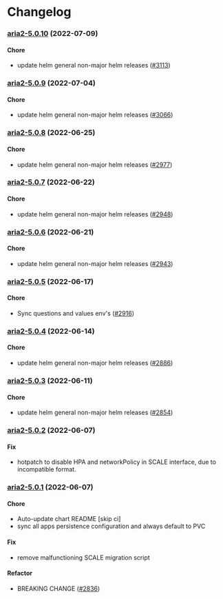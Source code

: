 # Changelog<br>


<a name="aria2-5.0.10"></a>
### [aria2-5.0.10](https://github.com/truecharts/apps/compare/aria2-5.0.9...aria2-5.0.10) (2022-07-09)

#### Chore

* update helm general non-major helm releases ([#3113](https://github.com/truecharts/apps/issues/3113))



<a name="aria2-5.0.9"></a>
### [aria2-5.0.9](https://github.com/truecharts/apps/compare/aria2-5.0.8...aria2-5.0.9) (2022-07-04)

#### Chore

* update helm general non-major helm releases ([#3066](https://github.com/truecharts/apps/issues/3066))



<a name="aria2-5.0.8"></a>
### [aria2-5.0.8](https://github.com/truecharts/apps/compare/aria2-5.0.7...aria2-5.0.8) (2022-06-25)

#### Chore

* update helm general non-major helm releases ([#2977](https://github.com/truecharts/apps/issues/2977))



<a name="aria2-5.0.7"></a>
### [aria2-5.0.7](https://github.com/truecharts/apps/compare/aria2-5.0.6...aria2-5.0.7) (2022-06-22)

#### Chore

* update helm general non-major helm releases ([#2948](https://github.com/truecharts/apps/issues/2948))



<a name="aria2-5.0.6"></a>
### [aria2-5.0.6](https://github.com/truecharts/apps/compare/aria2-5.0.5...aria2-5.0.6) (2022-06-21)

#### Chore

* update helm general non-major helm releases ([#2943](https://github.com/truecharts/apps/issues/2943))



<a name="aria2-5.0.5"></a>
### [aria2-5.0.5](https://github.com/truecharts/apps/compare/aria2-5.0.4...aria2-5.0.5) (2022-06-17)

#### Chore

* Sync questions and values env's ([#2916](https://github.com/truecharts/apps/issues/2916))



<a name="aria2-5.0.4"></a>
### [aria2-5.0.4](https://github.com/truecharts/apps/compare/aria2-5.0.3...aria2-5.0.4) (2022-06-14)

#### Chore

* update helm general non-major helm releases ([#2886](https://github.com/truecharts/apps/issues/2886))



<a name="aria2-5.0.3"></a>
### [aria2-5.0.3](https://github.com/truecharts/apps/compare/aria2-5.0.2...aria2-5.0.3) (2022-06-11)

#### Chore

* update helm general non-major helm releases ([#2854](https://github.com/truecharts/apps/issues/2854))



<a name="aria2-5.0.2"></a>
### [aria2-5.0.2](https://github.com/truecharts/apps/compare/aria2-5.0.1...aria2-5.0.2) (2022-06-07)

#### Fix

* hotpatch to disable HPA and networkPolicy in SCALE interface, due to incompatible format.



<a name="aria2-5.0.1"></a>
### [aria2-5.0.1](https://github.com/truecharts/apps/compare/aria2-4.0.19...aria2-5.0.1) (2022-06-07)

#### Chore

* Auto-update chart README [skip ci]
* sync all apps persistence configuration and always default to PVC

#### Fix

* remove malfunctioning SCALE migration script

#### Refactor

* BREAKING CHANGE ([#2836](https://github.com/truecharts/apps/issues/2836))
